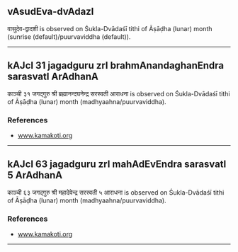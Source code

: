 ## vAsudEva-dvAdazI

वासुदेव-द्वादशी is observed on Śukla-Dvādaśī tithi of Āṣāḍha (lunar) month (sunrise (default)/puurvaviddha (default)).


---
## kAJcI 31 jagadguru zrI brahmAnandaghanEndra sarasvatI ArAdhanA

काञ्ची ३१ जगद्गुरु श्री ब्रह्मानन्दघनेन्द्र सरस्वती आराधना is observed on Śukla-Dvādaśī tithi of Āṣāḍha (lunar) month (madhyaahna/puurvaviddha).


### References
* www.kamakoti.org

---
## kAJcI 63 jagadguru zrI mahAdEvEndra sarasvatI 5 ArAdhanA

काञ्ची ६३ जगद्गुरु श्री महादेवेन्द्र सरस्वती ५ आराधना is observed on Śukla-Dvādaśī tithi of Āṣāḍha (lunar) month (madhyaahna/puurvaviddha).


### References
* www.kamakoti.org

---
